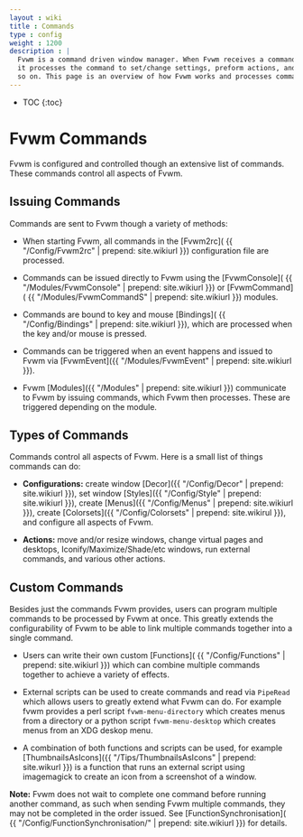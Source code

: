```yaml
---
layout : wiki
title : Commands
type : config
weight : 1200
description : |
  Fvwm is a command driven window manager. When Fvwm receives a command
  it processes the command to set/change settings, preform actions, and
  so on. This page is an overview of how Fvwm works and processes commands.
---
```


* TOC
{:toc}

# Fvwm Commands

Fvwm is configured and controlled though an extensive list of commands.
These commands control all aspects of Fvwm.

## Issuing Commands

Commands are sent to Fvwm though a variety of methods:

+ When starting Fvwm, all commands in the [Fvwm2rc](
  {{ "/Config/Fvwm2rc" | prepend: site.wikiurl }}) configuration file
  are processed.

+ Commands can be issued directly to Fvwm using the [FvwmConsole](
  {{ "/Modules/FvwmConsole" | prepend: site.wikiurl }}) or [FvwmCommand](
  {{ "/Modules/FvwmCommandS" | prepend: site.wikiurl }}) modules.

+ Commands are bound to key and mouse [Bindings](
  {{ "/Config/Bindings" | prepend: site.wikiurl }}), which are processed
  when the key and/or mouse is pressed.

+ Commands can be triggered when an event happens and issued to Fvwm
  via [FvwmEvent]({{ "/Modules/FvwmEvent" | prepend: site.wikiurl }}).

+ Fvwm [Modules]({{ "/Modules" | prepend: site.wikiurl }}) communicate
  to Fvwm by issuing commands, which Fvwm then processes. These are triggered
  depending on the module.

## Types of Commands

Commands control all aspects of Fvwm. Here is a small list of things commands
can do:

+ **Configurations:**
  create window [Decor]({{ "/Config/Decor" | prepend: site.wikiurl }}),
  set window [Styles]({{ "/Config/Style" | prepend: site.wikiurl }}),
  create [Menus]({{ "/Config/Menus" | prepend: site.wikiurl }}),
  create [Colorsets]({{ "/Config/Colorsets" | prepend: site.wikirul }}),
  and configure all aspects of Fvwm.

+ **Actions:** move and/or resize windows, change virtual pages and desktops,
  Iconify/Maximize/Shade/etc windows, run external commands, and various
  other actions.

## Custom Commands

Besides just the commands Fvwm provides, users can program multiple
commands to be processed by Fvwm at once. This greatly extends the
configurability of Fvwm to be able to link multiple commands together
into a single command.

+ Users can write their own custom [Functions](
  {{ "/Config/Functions" | prepend: site.wikiurl }}) which can combine
  multiple commands together to achieve a variety of effects.

+ External scripts can be used to create commands and read via
  `PipeRead` which allows users to greatly extend what Fvwm can do.
  For example fvwm provides a perl script `fvwm-menu-directory`
  which creates menus from a directory or a python script
  `fvwm-menu-desktop` which creates menus from an XDG deskop menu.

+ A combination of both functions and scripts can be used, for example
  [ThumbnailsAsIcons]({{ "/Tips/ThumbnailsAsIcons" | prepend: site.wikurl }})
  is a function that runs an external script using imagemagick to create
  an icon from a screenshot of a window.

**Note:** Fvwm does not wait to complete one command before running another
command, as such when sending Fvwm multiple commands, they may not
be completed in the order issued. See [FunctionSynchronisation](
{{ "/Config/FunctionSynchronisation/" | prepend: site.wikiurl }})
for details.

